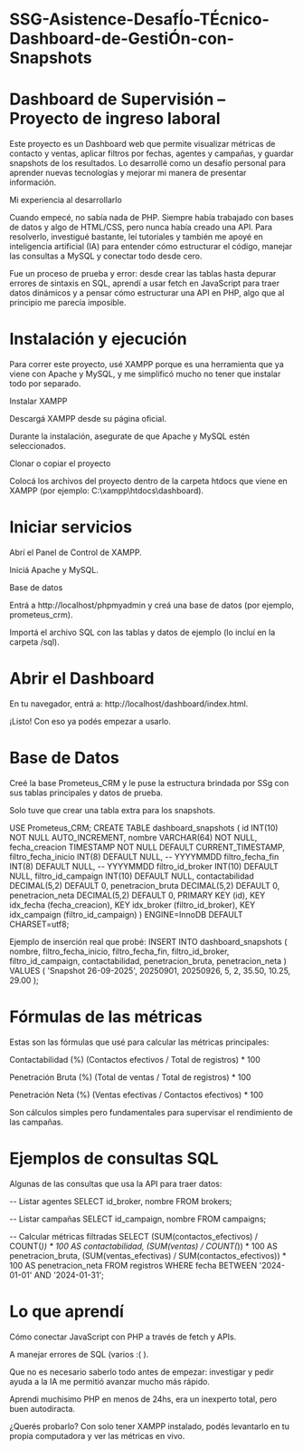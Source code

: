 # SSG-Asistence-DesafÍo-TÉcnico-Dashboard-de-GestiÓn-con-Snapshots
# Dashboard de Supervisión – Proyecto de ingreso laboral

Este proyecto es un Dashboard web que permite visualizar métricas de contacto y ventas, aplicar filtros por fechas, agentes y campañas, y guardar snapshots de los resultados.
Lo desarrollé como un desafío personal para aprender nuevas tecnologías y mejorar mi manera de presentar información.

Mi experiencia al desarrollarlo

Cuando empecé, no sabía nada de PHP. Siempre había trabajado con bases de datos y algo de HTML/CSS, pero nunca había creado una API.
Para resolverlo, investigué bastante, leí tutoriales y también me apoyé en inteligencia artificial (IA) para entender cómo estructurar el código, manejar las consultas a MySQL y conectar todo desde cero.

Fue un proceso de prueba y error: desde crear las tablas hasta depurar errores de sintaxis en SQL, aprendí a usar fetch en JavaScript para traer datos dinámicos y a pensar cómo estructurar una API en PHP, algo que al principio me parecía imposible.

# Instalación y ejecución

Para correr este proyecto, usé XAMPP porque es una herramienta que ya viene con Apache y MySQL, y me simplificó mucho no tener que instalar todo por separado.

Instalar XAMPP

Descargá XAMPP desde su página oficial.

Durante la instalación, asegurate de que Apache y MySQL estén seleccionados.

Clonar o copiar el proyecto

Colocá los archivos del proyecto dentro de la carpeta htdocs que viene en XAMPP (por ejemplo: C:\xampp\htdocs\dashboard).

# Iniciar servicios

Abrí el Panel de Control de XAMPP.

Iniciá Apache y MySQL.

Base de datos

Entrá a http://localhost/phpmyadmin y creá una base de datos (por ejemplo, prometeus_crm).

Importá el archivo SQL con las tablas y datos de ejemplo (lo incluí en la carpeta /sql).

# Abrir el Dashboard

En tu navegador, entrá a: http://localhost/dashboard/index.html.

¡Listo! Con eso ya podés empezar a usarlo.


# Base de Datos

Creé la base Prometeus_CRM y le puse la estructura brindada por SSg con sus tablas principales y datos de prueba.

Solo tuve que crear una tabla extra para los snapshots.

USE Prometeus_CRM;
CREATE TABLE dashboard_snapshots (
    id INT(10) NOT NULL AUTO_INCREMENT,
    nombre VARCHAR(64) NOT NULL,
    fecha_creacion TIMESTAMP NOT NULL DEFAULT CURRENT_TIMESTAMP,
    filtro_fecha_inicio INT(8) DEFAULT NULL, -- YYYYMMDD
    filtro_fecha_fin INT(8) DEFAULT NULL,    -- YYYYMMDD
    filtro_id_broker INT(10) DEFAULT NULL,
    filtro_id_campaign INT(10) DEFAULT NULL,
    contactabilidad DECIMAL(5,2) DEFAULT 0,
    penetracion_bruta DECIMAL(5,2) DEFAULT 0,
    penetracion_neta DECIMAL(5,2) DEFAULT 0,
    PRIMARY KEY (id),
    KEY idx_fecha (fecha_creacion),
    KEY idx_broker (filtro_id_broker),
    KEY idx_campaign (filtro_id_campaign)
) ENGINE=InnoDB DEFAULT CHARSET=utf8;

Ejemplo de inserción real que probé:
INSERT INTO dashboard_snapshots (
    nombre,
    filtro_fecha_inicio,
    filtro_fecha_fin,
    filtro_id_broker,
    filtro_id_campaign,
    contactabilidad,
    penetracion_bruta,
    penetracion_neta
)
VALUES (
    'Snapshot 26-09-2025',
    20250901,
    20250926,
    5,
    2,
    35.50,
    10.25,
    29.00
);

# Fórmulas de las métricas

Estas son las fórmulas que usé para calcular las métricas principales:

Contactabilidad (%)
(Contactos efectivos / Total de registros) * 100

Penetración Bruta (%)
(Total de ventas / Total de registros) * 100

Penetración Neta (%)
(Ventas efectivas / Contactos efectivos) * 100

Son cálculos simples pero fundamentales para supervisar el rendimiento de las campañas.

# Ejemplos de consultas SQL

Algunas de las consultas que usa la API para traer datos:

-- Listar agentes
SELECT id_broker, nombre FROM brokers;

-- Listar campañas
SELECT id_campaign, nombre FROM campaigns;

-- Calcular métricas filtradas
SELECT 
    (SUM(contactos_efectivos) / COUNT(*)) * 100 AS contactabilidad,
    (SUM(ventas) / COUNT(*)) * 100 AS penetracion_bruta,
    (SUM(ventas_efectivas) / SUM(contactos_efectivos)) * 100 AS penetracion_neta
FROM registros
WHERE fecha BETWEEN '2024-01-01' AND '2024-01-31';

# Lo que aprendí

Cómo conectar JavaScript con PHP a través de fetch y APIs.

A manejar errores de SQL (varios :( ).

Que no es necesario saberlo todo antes de empezar: investigar y pedir ayuda a la IA me permitió avanzar mucho más rápido.

Aprendi muchisimo PHP en menos de 24hs, era un inexperto total, pero buen autodiracta.

¿Querés probarlo?
Con solo tener XAMPP instalado, podés levantarlo en tu propia computadora y ver las métricas en vivo.
